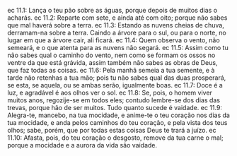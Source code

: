 ec 11.1: Lança o teu pão sobre as águas, porque depois de muitos dias o acharás.
ec 11.2: Reparte com sete, e ainda até com oito; porque não sabes que mal haverá sobre a terra.
ec 11.3: Estando as nuvens cheias de chuva, derramam-na sobre a terra. Caindo a árvore para o sul, ou para o norte, no lugar em que a árvore cair, ali ficará.
ec 11.4: Quem observa o vento, não semeará, e o que atenta para as nuvens não segará.
ec 11.5: Assim como tu não sabes qual o caminho do vento, nem como se formam os ossos no ventre da que está grávida, assim também não sabes as obras de Deus, que faz todas as coisas.
ec 11.6: Pela manhã semeia a tua semente, e à tarde não retenhas a tua mão; pois tu não sabes qual das duas prosperará, se esta, se aquela, ou se ambas serão, igualmente boas.
ec 11.7: Doce é a luz, e agradável é aos olhos ver o sol.
ec 11.8: Se, pois, o homem viver muitos anos, regozije-se em todos eles; contudo lembre-se dos dias das trevas, porque hão de ser muitos. Tudo quanto sucede é vaidade.
ec 11.9: Alegra-te, mancebo, na tua mocidade, e anime-te o teu coração nos dias da tua mocidade, e anda pelos caminhos do teu coração, e pela vista dos teus olhos; sabe, porém, que por todas estas coisas Deus te trará a juízo.
ec 11.10: Afasta, pois, do teu coração o desgosto, remove da tua carne o mal; porque a mocidade e a aurora da vida são vaidade.
